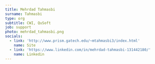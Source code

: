 ```yaml
---
title: Mehrdad Tahmasbi
surname: Tahmasbi
type: org
subtitle: CWI, QuSoft
job: support
photo: mehrdad_tahmasbi.png
socials:
  - link: 'http://www.prism.gatech.edu/~mtahmasbi3/index.html'
    name: Site
  - link: 'https://www.linkedin.com/in/mehrdad-tahmasbi-131442180/'
    name: Linkedin
---
```

